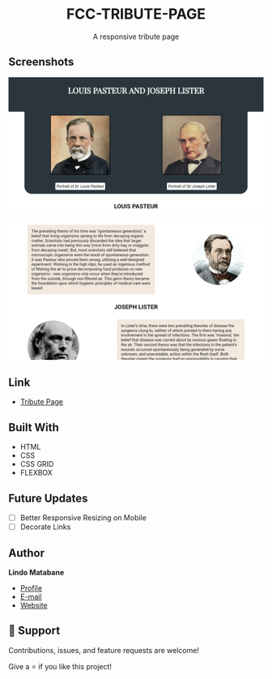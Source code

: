 #
<h1 align="center">FCC-TRIBUTE-PAGE</h1>

<p align="center">
  A responsive tribute page
</p>

## Screenshots

![Home Page](./images/sitepreview.jpg "Top")

![Home Page](./images/sitepreview1.jpg "Center")

## Link

- [Tribute Page](https://lindo-code.github.io/fcc-tribute-page/ "View Page")

## Built With

- HTML
- CSS
- CSS GRID
- FLEXBOX

## Future Updates

- [ ] Better Responsive Resizing on Mobile
- [ ] Decorate Links

## Author

**Lindo Matabane**

- [Profile](https://github.com/Lindo-code "Lindo Matabane")
- [E-mail](mailto:sdrowvieli1@gmail.com?subject=Hi "Hi!")
- [Website](https://lindo-code.github.io/fcc-tribute-page/ "Welcome")

## 🤝 Support

Contributions, issues, and feature requests are welcome!

Give a ⭐️ if you like this project!